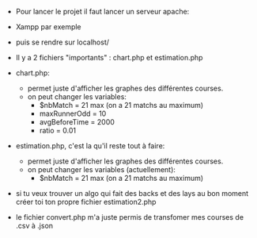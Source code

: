 - Pour lancer le projet il faut lancer un serveur apache:

- Xampp par exemple

- puis se rendre sur localhost/

- Il y a 2 fichiers "importants" : chart.php et estimation.php

- chart.php:
  - permet juste d'afficher les graphes des différentes courses.
  - on peut changer les variables:
    - $nbMatch = 21 max (on a 21 matchs au maximum)
    - maxRunnerOdd = 10
    - avgBeforeTime = 2000
    - ratio = 0.01
    
- estimation.php, c'est la qu'il reste tout à faire:
  - permet juste d'afficher les graphes des différentes courses.
  - on peut changer les variables (actuellement):
    - $nbMatch = 21 max (on a 21 matchs au maximum)
    
- si tu veux trouver un algo qui fait des backs et des lays au bon moment créer toi ton propre fichier estimation2.php

- le fichier convert.php m'a juste permis de transfomer mes courses de .csv à .json